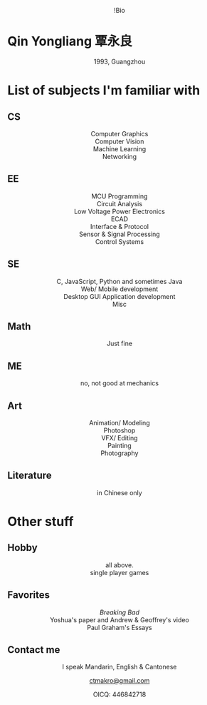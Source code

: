!Bio

<style>p,ul {
  text-align: center;
  list-style-type: none;
  padding:0px;
  }
</style>

# Qin Yongliang 覃永良

1993, Guangzhou

# List of subjects I'm familiar with

## CS

- Computer Graphics
- Computer Vision
- Machine Learning
- Networking

## EE

- MCU Programming
- Circuit Analysis
- Low Voltage Power Electronics
- ECAD
- Interface & Protocol
- Sensor & Signal Processing
- Control Systems

## SE

- C, JavaScript, Python and sometimes Java
- Web/ Mobile development
- Desktop GUI Application development
- Misc

## Math

- Just fine

## ME

- no, not good at mechanics

## Art

- Animation/ Modeling
- Photoshop
- VFX/ Editing
- Painting
- Photography

## Literature

- in Chinese only


# Other stuff

## Hobby

- all above.
- single player games

## Favorites

- *Breaking Bad*
- Yoshua's paper and Andrew & Geoffrey's video
- Paul Graham's Essays

## Contact me

I speak Mandarin, English & Cantonese

<ctmakro@gmail.com>

OICQ: 446842718
